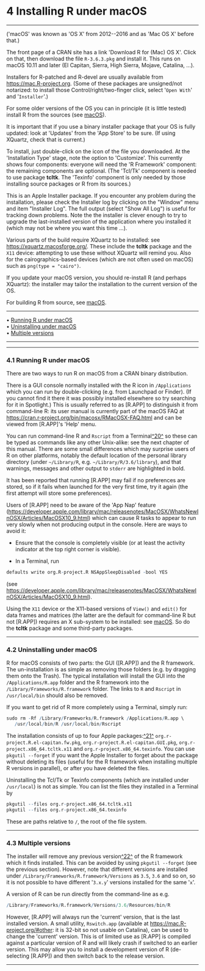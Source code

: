 # 4 Installing R under macOS

---

('macOS' was known as 'OS X' from 2012--2016 and as 'Mac OS X' before
that.)

The front page of a CRAN site has a link 'Download R for (Mac) OS X'.
Click on that, then download the file `R-3.6.3.pkg` and install
it. This runs on macOS 10.11 and later (El Capitan, Sierra, High Sierra,
Mojave, Catalina, ...).

Installers for R-patched and R-devel are usually available from
<https://mac.R-project.org>. (Some of these packages are unsigned/not
notarized: to install those Control/right/two-finger click, select
'`Open With`' and '`Installer`'.)

For some older versions of the OS you can in principle (it is little
tested) install R from the sources (see [macOS](#macOS)).

It is important that if you use a binary installer package that your OS
is fully updated: look at 'Updates' from the 'App Store' to be sure. (If
using XQuartz, check that is current.)

To install, just double-click on the icon of the file you downloaded. At
the 'Installation Type' stage, note the option to 'Customize'. This
currently shows four components: everyone will need the 'R Framework'
component: the remaining components are optional. (The 'Tcl/Tk'
component is needed to use package **tcltk**. The 'Texinfo' component is
only needed by those installing source packages or R from its sources.)

This is an Apple Installer package. If you encounter any problem during
the installation, please check the Installer log by clicking on the
"Window" menu and item "Installer Log". The full output (select "Show
All Log") is useful for tracking down problems. Note the the installer
is clever enough to try to upgrade the last-installed version of the
application where you installed it (which may not be where you want this
time ...).

Various parts of the build require XQuartz to be installed: see
<https://xquartz.macosforge.org/>. These include the **tcltk** package
and the `X11` device: attempting to use these without XQuartz will
remind you. Also for the cairographics-based devices (which are not
often used on macOS) such as `png(type = "cairo")`.

If you update your macOS version, you should re-install R (and perhaps
XQuartz): the installer may tailor the installation to the current
version of the OS.

For building R from source, see [macOS](#macOS).

---

• [Running R under macOS](#Running-R-under-macOS)     
 • [Uninstalling under macOS](#Uninstalling-under-macOS)     
 • [Multiple versions](#Multiple-versions)

---

---

### 4.1 Running R under macOS

There are two ways to run R on macOS from a CRAN binary distribution.

There is a GUI console normally installed with the R icon in
`/Applications` which you can run by double-clicking (e.g. from
Launchpad or Finder). (If you cannot find it there it was possibly
installed elsewhere so try searching for it in Spotlight.) This is
usually referred to as [R.APP] to distinguish it from
command-line R: its user manual is currently part of the macOS FAQ at
<https://cran.r-project.org/bin/macosx/RMacOSX-FAQ.html> and can be
viewed from [R.APP]'s 'Help' menu.

You can run command-line R and `Rscript` from a
Terminal[^20^](#FOOT20) so these can be typed as commands like
any other Unix-alike: see the next chapter of this manual. There are
some small differences which may surprise users of R on other platforms,
notably the default location of the personal library directory (under
`~/Library/R`, e.g. `~/Library/R/3.6/library`), and
that warnings, messages and other output to `stderr` are
highlighted in bold.

It has been reported that running [R.APP] may fail if no
preferences are stored, so if it fails when launched for the very first
time, try it again (the first attempt will store some preferences).

Users of [R.APP] need to be aware of the 'App Nap' feature
(<https://developer.apple.com/library/mac/releasenotes/MacOSX/WhatsNewInOSX/Articles/MacOSX10_9.html>)
which can cause R tasks to appear to run very slowly when not producing
output in the console. Here are ways to avoid it:

- Ensure that the console is completely visible (or at least the
  activity indicator at the top right corner is visible).

- In a Terminal, run

```r
defaults write org.R-project.R NSAppSleepDisabled -bool YES
```

(see
<https://developer.apple.com/library/mac/releasenotes/MacOSX/WhatsNewInOSX/Articles/MacOSX10_9.html>).

Using the `X11` device or the X11-based versions of `View()` and
`edit()` for data frames and matrices (the latter are the default for
command-line R but not [R.APP]) requires an X sub-system to be
installed: see [macOS](#macOS). So do the **tcltk** package and some
third-party packages.

---

### 4.2 Uninstalling under macOS

R for macOS consists of two parts: the GUI ([R.APP]) and the R
framework. The un-installation is as simple as removing those folders
(e.g. by dragging them onto the Trash). The typical installation will
install the GUI into the `/Applications/R.app` folder and the R
framework into the `/Library/Frameworks/R.framework` folder.
The links to `R` and `Rscript` in
`/usr/local/bin` should also be removed.

If you want to get rid of R more completely using a Terminal, simply
run:

```r
sudo rm -Rf /Library/Frameworks/R.framework /Applications/R.app \
   /usr/local/bin/R /usr/local/bin/Rscript
```

The installation consists of up to four Apple
packages:[^21^](#FOOT21) `org.r-project.R.el-capitan.fw.pkg`,
`org.r-project.R.el-capitan.GUI.pkg`, `org.r-project.x86_64.tcltk.x11`
and `org.r-project.x86_64.texinfo`. You can use `pkgutil --forget` if
you want the Apple Installer to forget about the package without
deleting its files (useful for the R framework when installing multiple
R versions in parallel), or after you have deleted the files.

Uninstalling the Tcl/Tk or Texinfo components (which are installed under
`/usr/local`) is not as simple. You can list the files they
installed in a Terminal by

```r
pkgutil --files org.r-project.x86_64.tcltk.x11
pkgutil --files org.r-project.x86_64.texinfo
```

These are paths relative to `/`, the root of the file system.

---

### 4.3 Multiple versions

The installer will remove any previous version[^22^](#FOOT22)
of the R framework which it finds installed. This can be avoided by
using `pkgutil --forget` (see the previous section). However, note that
different versions are installed under
`/Library/Frameworks/R.framework/Versions` as `3.5`,
`3.6` and so on, so it is not possible to have different
'`3.x.y`' versions installed for the same '`x`'.

A version of R can be run directly from the command-line as e.g.

```r
/Library/Frameworks/R.framework/Versions/3.6/Resources/bin/R
```

However, [R.APP] will always run the 'current' version, that is
the last installed version. A small utility, `Rswitch.app` (available at
<https://mac.R-project.org/#other>: it is 32-bit so not usable on
Catalina), can be used to change the 'current' version. This is of
limited use as [R.APP] is compiled against a particular version
of R and will likely crash if switched to an earlier version. This may
allow you to install a development version of R (de-selecting
[R.APP]) and then switch back to the release version.

---

